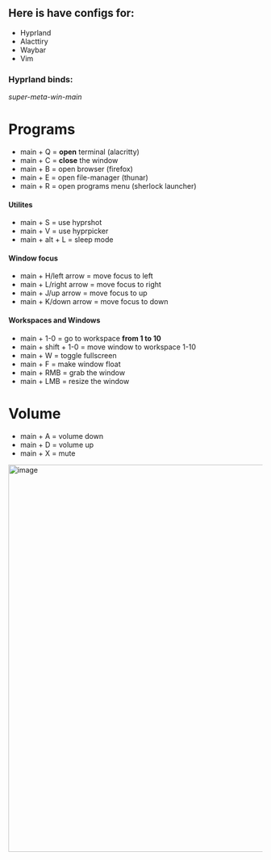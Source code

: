 ## Here is have configs for:
- Hyprland
- Alacttiry
- Waybar
- Vim

### Hyprland binds:
*super-meta-win-main*

# Programs
- main + Q = **open** terminal (alacritty)
- main + C = **close** the window
- main + B = open browser (firefox)
- main + E = open file-manager (thunar)
- main + R = open programs menu (sherlock launcher)

#### Utilites
- main + S = use hyprshot
- main + V = use hyprpicker
- main + alt + L = sleep mode

#### Window focus
- main + H/left arrow = move focus to left
- main + L/right arrow = move focus to right
- main + J/up arrow = move focus to up
- main + K/down arrow = move focus to down

#### Workspaces and Windows
- main + 1-0 = go to workspace **from 1 to 10**
- main + shift + 1-0 = move window to workspace 1-10
- main + W = toggle fullscreen
- main + F = make window float
- main + RMB = grab the window
- main + LMB = resize the window

# Volume
- main + A = volume down
- main + D = volume up
- main + X = mute


<img width="1366" height="768" alt="image" src="https://github.com/user-attachments/assets/19f44528-cb7e-4cb6-b87e-9eaddde7a80d" />

